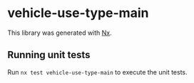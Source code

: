 # vehicle-use-type-main

This library was generated with [Nx](https://nx.dev).

## Running unit tests

Run `nx test vehicle-use-type-main` to execute the unit tests.

